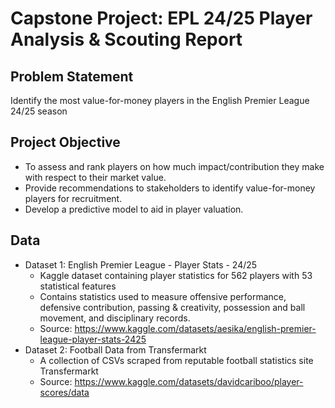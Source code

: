 # Capstone Project: EPL 24/25 Player Analysis & Scouting Report

## Problem Statement
Identify the most value-for-money players in the English Premier League 24/25 season

## Project Objective
- To assess and rank players on how much impact/contribution they make with respect to their market value.
- Provide recommendations to stakeholders to identify value-for-money players for recruitment.
- Develop a predictive model to aid in player valuation.

## Data
- Dataset 1: English Premier League - Player Stats - 24/25
   - Kaggle dataset containing player statistics for 562 players with 53 statistical features
   - Contains statistics used to measure offensive performance, defensive contribution, passing & creativity, possession and ball movement, and disciplinary records.
   - Source: https://www.kaggle.com/datasets/aesika/english-premier-league-player-stats-2425
- Dataset 2: Football Data from Transfermarkt
   - A collection of CSVs scraped from reputable football statistics site Transfermarkt
   - Source: https://www.kaggle.com/datasets/davidcariboo/player-scores/data
